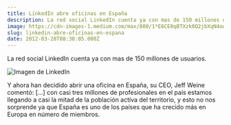 ```yaml
---
title: LinkedIn abre oficinas en España
description: La red social LinkedIn cuenta ya con mas de 150 millones de usuarios.
image: https://cdn-images-1.medium.com/max/800/1*E6CE0qBTXzk0Q2jbXqN4ow.png
slug: linkedin-abre-oficinas-en-espana
date: 2012-03-28T08:38:05.000Z
---
```


La red social LinkedIn cuenta ya con mas de 150 millones de usuarios.

![Imagen de LinkedIn](https://cdn-images-1.medium.com/max/800/1*E6CE0qBTXzk0Q2jbXqN4ow.png)

Y ahora han decidido abrir una oficina en España, su CEO, Jeff Weine comentó: […] con casi tres millones de profesionales en el país estamos llegando a casi la mitad de la población activa del territorio, y esto no nos sorprende ya que España es uno de los países que ha crecido más en Europa en número de miembros.
